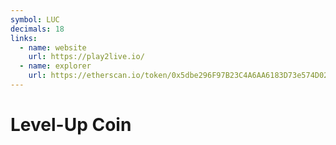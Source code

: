 ```yaml
---
symbol: LUC
decimals: 18
links:
  - name: website
    url: https://play2live.io/
  - name: explorer
    url: https://etherscan.io/token/0x5dbe296F97B23C4A6AA6183D73e574D02bA5c719
---
```


# Level-Up Coin
